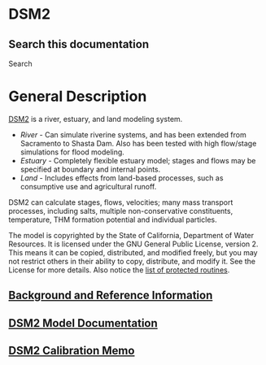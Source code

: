 # DSM2

<div class="contentLayout2">

<div class="columnLayout single" layout="single">

<div class="cell normal" data-type="normal">

<div class="innerCell">

## Search this documentation

<div class="search-macro search-macro-medium">

<div class="aui-dd-parent">

</div>

<div class="search-macro-query">

</div>

Search

</div>

</div>

</div>

</div>

<div class="columnLayout single" layout="single">

<div class="cell normal" data-type="normal">

<div class="innerCell">

# General Description

[DSM2](http://baydeltaoffice.water.ca.gov/modeling/deltamodeling/models/dsm2v6/dsm2.cfm) is
a river, estuary, and land modeling system.

-   *River* - Can simulate riverine systems, and has been extended from
    Sacramento to Shasta Dam. Also has been tested with high flow/stage
    simulations for flood modeling.
-   *Estuary* - Completely flexible estuary model; stages and flows may
    be specified at boundary and internal points.
-   *Land* - Includes effects from land-based processes, such as
    consumptive use and agricultural runoff.

DSM2 can calculate stages, flows, velocities; many mass transport
processes, including salts, multiple non-conservative constituents,
temperature, THM formation potential and individual particles.

The model is copyrighted by the State of California, Department of Water
Resources. It is licensed under the GNU General Public License, version
2. This means it can be copied, distributed, and modified freely, but
you may not restrict others in their ability to copy, distribute, and
modify it. See the License for more details. Also notice the [list of
protected
routines](http://modeling.water.ca.gov/delta/models/dsm2v6/source/Protect.txt).

## [Background and Reference Information](Background_Material_and_References)

## [DSM2 Model Documentation](Documentation)

## [DSM2 Calibration Memo](Calibration_Memo)

  

  

</div>

</div>

</div>

<div class="columnLayout single" layout="single">

<div class="cell normal" data-type="normal">

<div class="innerCell">

  

</div>

</div>

</div>

</div>
